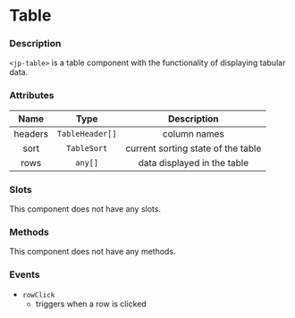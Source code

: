# Table

### Description

`<jp-table>` is a table component with the functionality of displaying tabular data. 

### Attributes

| **Name** | **Type** | **Description** |
| :----: | :----: | :----: |
| headers | `TableHeader[]` | column names |
| sort | `TableSort` | current sorting state of the table |
| rows | `any[]` | data displayed in the table |

### Slots

This component does not have any slots.

### Methods

This component does not have any methods.


### Events

- `rowClick`
    - triggers when a row is clicked
